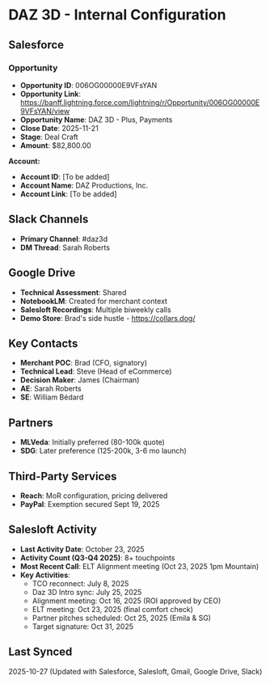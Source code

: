 # DAZ 3D - Internal Configuration

## Salesforce

### Opportunity
- **Opportunity ID**: 006OG00000E9VFsYAN
- **Opportunity Link**: https://banff.lightning.force.com/lightning/r/Opportunity/006OG00000E9VFsYAN/view
- **Opportunity Name**: DAZ 3D - Plus, Payments
- **Close Date**: 2025-11-21
- **Stage**: Deal Craft
- **Amount**: $82,800.00

**Account:**
- **Account ID**: [To be added]
- **Account Name**: DAZ Productions, Inc.
- **Account Link**: [To be added]

## Slack Channels
- **Primary Channel**: #daz3d
- **DM Thread**: Sarah Roberts

## Google Drive
- **Technical Assessment**: Shared
- **NotebookLM**: Created for merchant context
- **Salesloft Recordings**: Multiple biweekly calls
- **Demo Store**: Brad's side hustle - https://collars.dog/

## Key Contacts
- **Merchant POC**: Brad (CFO, signatory)
- **Technical Lead**: Steve (Head of eCommerce)
- **Decision Maker**: James (Chairman)
- **AE**: Sarah Roberts
- **SE**: William Bédard

## Partners
- **MLVeda**: Initially preferred (80-100k quote)
- **SDG**: Later preference (125-200k, 3-6 mo launch)

## Third-Party Services
- **Reach**: MoR configuration, pricing delivered
- **PayPal**: Exemption secured Sept 19, 2025

## Salesloft Activity
- **Last Activity Date**: October 23, 2025
- **Activity Count (Q3-Q4 2025)**: 8+ touchpoints
- **Most Recent Call**: ELT Alignment meeting (Oct 23, 2025 1pm Mountain)
- **Key Activities**:
  - TCO reconnect: July 8, 2025
  - Daz 3D Intro sync: July 25, 2025
  - Alignment meeting: Oct 16, 2025 (ROI approved by CEO)
  - ELT meeting: Oct 23, 2025 (final comfort check)
  - Partner pitches scheduled: Oct 25, 2025 (Emila & SG)
  - Target signature: Oct 31, 2025

## Last Synced
2025-10-27 (Updated with Salesforce, Salesloft, Gmail, Google Drive, Slack)

